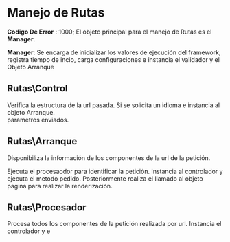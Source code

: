 Manejo de Rutas 
===

**Codigo De Error** : 1000;
El objeto principal para el manejo de Rutas
es el **Manager**.

**Manager**: Se encarga de inicializar los valores de ejecución del framework, registra tiempo de incio, carga configuraciones 
e instancia el validador y el Objeto Arranque


Rutas\Control
-----

Verifica la estructura de la url pasada. Si se solicita un idioma e instancia al objeto Arranque.  
parametros enviados.


Rutas\Arranque
----
Disponibiliza la información de los componentes de la url de la petición.

Ejecuta el procesaodor para identificar la petición. Instancia al controlador y ejecuta el metodo 
pedido. Posteriormente realiza el llamado al objeto pagina para realizar la renderización.

Rutas\Procesador
---
Procesa todos los componentes de la petición realizada por url. Instancia el controlador y e 